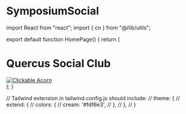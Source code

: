 # SymposiumSocial
 import React from "react";
import { cn } from "@/lib/utils";

export default function HomePage() {
  return (
    <div className="flex flex-col items-center justify-center min-h-screen bg-cream text-black">
      <h1 className="text-4xl md:text-6xl font-bold mb-6 text-center">
        Quercus Social Club
      </h1>
      <a href="#" className="hover:scale-105 transition-transform">
        <img
          src="/acorn.png"
          alt="Clickable Acorn"
          className="w-24 h-24 md:w-32 md:h-32 cursor-pointer"
        />
      </a>
    </div>
  );
}

// Tailwind extension in tailwind.config.js should include:
// theme: {
//   extend: {
//     colors: {
//       cream: '#fdf6e3',
//     },
//   },
// }

